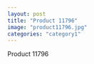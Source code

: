```yaml
---
layout: post
title: "Product 11796"
image: "product11796.jpg"
categories: "category1"
---
```

Product 11796
